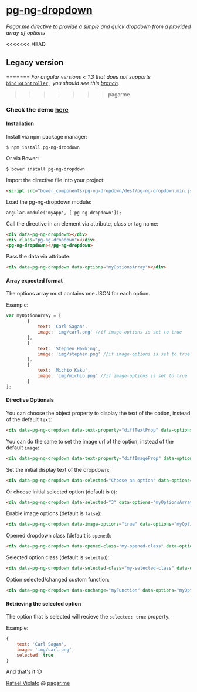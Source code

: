 # [pg-ng-dropdown](http://pagarme.github.io/pg-ng-dropdown/)
*[Pagar.me](http://pagar.me) directive to provide a simple and quick dropdown from a provided array of options*

<<<<<<< HEAD
## Legacy version
=======
*For angular versions < 1.3 that does not supports* [`bindToController`](https://docs.angularjs.org/api/ng/service/$compile) *, you should see this [branch](https://github.com/pagarme/pg-ng-dropdown/tree/legacy).*
>>>>>>> pagarme

### Check the demo [here](http://pagarme.github.io/pg-ng-dropdown/)

#### Installation

Install via npm package manager:
```
$ npm install pg-ng-dropdown
```

Or via Bower:
```
$ bower install pg-ng-dropdown
```

Import the directive file into your project:
```html
<script src="bower_components/pg-ng-dropdown/dest/pg-ng-dropdown.min.js"></script>
```

Load the pg-ng-dropdown module:
```javscript
angular.module('myApp', ['pg-ng-dropdown']);
```


Call the directive in an element via attribute, class or tag name:
```html
<div data-pg-ng-dropdown></div>
<div class="pg-ng-dropdown"></div>
<pg-ng-dropdown></pg-ng-dropdown>
```


Pass the data via attribute:
```html
<div data-pg-ng-dropdown data-options="myOptionsArray"></div>
```

#### Array expected format

The options array must contains one JSON for each option.

Example:
```javascript
var myOptionArray = [
		{
			text: 'Carl Sagan',
			image: 'img/carl.png' //if image-options is set to true
		},
		{
			text: 'Stephen Hawking',
			image: 'img/stephen.png' //if image-options is set to true
		},
		{
			text: 'Michio Kaku',
			image: 'img/michio.png' //if image-options is set to true
		}
];
```

#### Directive Optionals

You can choose the object property to display the text of the option, instead of the default `text`:

```html
<div data-pg-ng-dropdown data-text-property="diffTextProp" data-options="myOptionsArray"></div>
```

You can do the same to set the image url of the option, instead of the default `image`:

```html
<div data-pg-ng-dropdown data-text-property="diffImageProp" data-options="myOptionsArray"></div>
```

Set the initial display text of the dropdown:
```html
<div data-pg-ng-dropdown data-selected="Choose an option" data-options="myOptionsArray"></div>
```

Or choose initial selected option (default is `0`):
```html
<div data-pg-ng-dropdown data-selected="3" data-options="myOptionsArray"></div>
```

Enable image options (default is `false`):
```html
<div data-pg-ng-dropdown data-image-options="true" data-options="myOptionsArray"></div>
```

Opened dropdown class (default is `opened`):
```html
<div data-pg-ng-dropdown data-opened-class="my-opened-class" data-options="myOptionsArray"></div>
```

Selected option class (default is `selected`):
```html
<div data-pg-ng-dropdown data-selected-class="my-selected-class" data-options="myOptionsArray"></div>
```

Option selected/changed custom function:
```html
<div data-pg-ng-dropdown data-onchange="myFunction" data-options="myOptionsArray"></div>
```


#### Retrieving the selected option

The option that is selected will recieve the `selected: true` property.

Example:
```javascript
{
	text: 'Carl Sagan',
	image: 'img/carl.png',
	selected: true
}
```

And that's it :D

[Rafael Violato](http://rviolato.com) @ [pagar.me](http://pagar.me)

